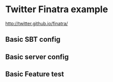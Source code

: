 # Twitter Finatra example
http://twitter.github.io/finatra/

## Basic SBT config
## Basic server config
## Basic Feature test
